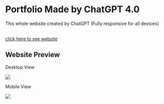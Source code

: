 <h1>Portfolio Made by ChatGPT 4.0</h1>
<p>This whole website created by ChatGPT (Fully responsive for all devices)</p>
<br>
<a href="https://prathameshvattamwar.github.io/gptportfolio/">click here to see website</a>

<br>
<h2>Website Preview</h2>
<p>Desktop View</p>
<img src="https://i.imgur.com/XAjn8Ud.png" />
<br>
<p>Mobile View</p>
<img src="https://i.imgur.com/fDGrQWT.png" />
